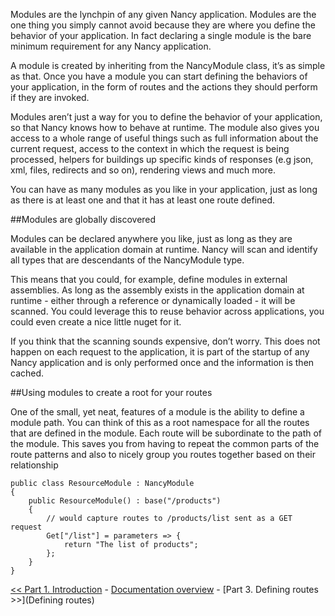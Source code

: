 Modules are the lynchpin of any given Nancy application. Modules are the one thing you simply cannot avoid because they are where you define the behavior of your application. In fact declaring a single module is the bare minimum requirement for any Nancy application.

A module is created by inheriting from the NancyModule class, it’s as simple as that. Once you have a module you can start defining the behaviors of your application, in the form of routes and the actions they should perform if they are invoked.

Modules aren’t just a way for you to define the behavior of your application, so that Nancy knows how to behave at runtime. The module also gives you access to a whole range of useful things such as full information about the current request, access to the context in which the request is being processed, helpers for buildings up specific kinds of responses (e.g json, xml, files, redirects and so on), rendering views and much more.

You can have as many modules as you like in your application, just as long as there is at least one and that it has at least one route defined.

##Modules are globally discovered

Modules can be declared anywhere you like, just as long as they are available in the application domain at runtime. Nancy will scan and identify all types that are descendants of the NancyModule type. 

This means that you could, for example, define modules in external assemblies. As long as the assembly exists in the application domain at runtime - either through a reference or dynamically loaded - it will be scanned. You could leverage this to reuse behavior across applications, you could even create a nice little nuget for it.

If you think that the scanning sounds expensive, don’t worry. This does not happen on each request to the application, it is part of the startup of any Nancy application and is only performed once and the information is then cached. 

##Using modules to create a root for your routes

One of the small, yet neat, features of a module is the ability to define a module path. You can think of this as a root namespace for all the routes that are defined in the module. Each route will be subordinate to the path of the module. This saves you from having to repeat the common parts of the route patterns and also to nicely group you routes together based on their relationship

    public class ResourceModule : NancyModule
    {
        public ResourceModule() : base("/products")
        {
            // would capture routes to /products/list sent as a GET request
            Get["/list"] = parameters => {
                return "The list of products";
            };
        }
    }

[<< Part 1. Introduction](Introduction) - [Documentation overview](Documentation) - [Part 3. Defining routes >>](Defining routes)